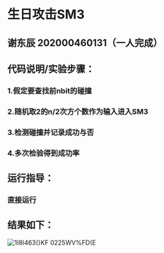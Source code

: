 
# 生日攻击SM3
## 谢东辰 202000460131（一人完成）
## 代码说明/实验步骤：
### 1.假定要查找前nbit的碰撞
### 2.随机取2的n/2次方个数作为输入进入SM3
### 3.检测碰撞并记录成功与否
### 4.多次检验得到成功率
## 运行指导：
### 直接运行
## 结果如下：
![1I8I463(}KF 0225WV%FD(E](https://user-images.githubusercontent.com/109883893/180705475-17d5e2cb-96bf-4dae-9b2e-11bfdb87ec48.png)


